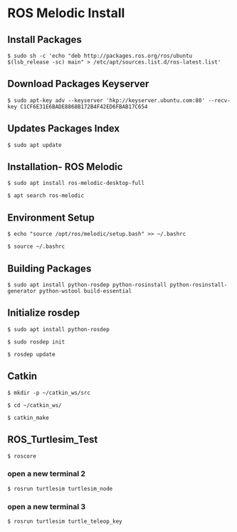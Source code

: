 # ROS Melodic Install

## Install Packages

```
$ sudo sh -c 'echo "deb http://packages.ros.org/ros/ubuntu $(lsb_release -sc) main" > /etc/apt/sources.list.d/ros-latest.list'
```

## Download Packages Keyserver

```
$ sudo apt-key adv --keyserver 'hkp://keyserver.ubuntu.com:80' --recv-key C1CF6E31E6BADE8868B172B4F42ED6FBAB17C654
```

## Updates Packages Index
```
$ sudo apt update
```

## Installation- ROS Melodic
```
$ sudo apt install ros-melodic-desktop-full

$ apt search ros-melodic
```

## Environment Setup
```
$ echo "source /opt/ros/melodic/setup.bash" >> ~/.bashrc

$ source ~/.bashrc
```

## Building Packages 
```
$ sudo apt install python-rosdep python-rosinstall python-rosinstall-generator python-wstool build-essential
```

## Initialize rosdep
```
$ sudo apt install python-rosdep

$ sudo rosdep init

$ rosdep update
```

## Catkin
```
$ mkdir -p ~/catkin_ws/src

$ cd ~/catkin_ws/

$ catkin_make
```

## ROS_Turtlesim_Test
```
$ roscore
```

### open a new terminal 2
```
$ rosrun turtlesim turtlesim_node
```

### open a new terminal 3
```
$ rosrun turtlesim turtle_teleop_key
```



